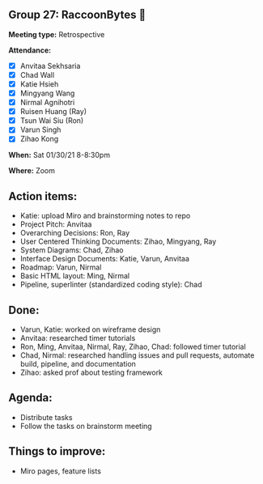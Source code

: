 ## Group 27: RaccoonBytes :raccoon:

**Meeting type:** Retrospective

**Attendance:**
- [x] Anvitaa Sekhsaria
- [x] Chad Wall
- [x] Katie Hsieh
- [x] Mingyang Wang
- [x] Nirmal Agnihotri
- [x] Ruisen Huang (Ray)
- [x] Tsun Wai Siu (Ron)
- [x] Varun Singh
- [x] Zihao Kong

**When:** Sat 01/30/21 8-8:30pm

**Where:** Zoom

## Action items:
- Katie: upload Miro and brainstorming notes to repo
- Project Pitch: Anvitaa
- Overarching Decisions: Ron, Ray
- User Centered Thinking Documents: Zihao, Mingyang, Ray
- System Diagrams: Chad, Zihao
- Interface Design Documents: Katie, Varun, Anvitaa
- Roadmap: Varun, Nirmal
- Basic HTML layout: Ming, Nirmal
- Pipeline, superlinter (standardized coding style): Chad

## Done:
- Varun, Katie: worked on wireframe design
- Anvitaa: researched timer tutorials
- Ron, Ming, Anvitaa, Nirmal, Ray, Zihao, Chad: followed timer tutorial
- Chad, Nirmal: researched handling issues and pull requests, automate build, pipeline, and documentation
- Zihao: asked prof about testing framework

## Agenda:
- Distribute tasks
- Follow the tasks on brainstorm meeting

## Things to improve:
- Miro pages, feature lists
